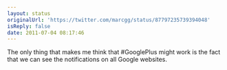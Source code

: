 ```yaml
---
layout: status
originalUrl: 'https://twitter.com/marcgg/status/87797235739394048'
isReply: false
date: 2011-07-04 08:17:46
---
```


The only thing that makes me think that #GooglePlus might work is the fact that we can see the notifications on all Google websites.
